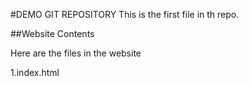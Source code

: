#DEMO GIT REPOSITORY
This is the first file in th repo.


##Website Contents

Here are the files in the website

1.index.html